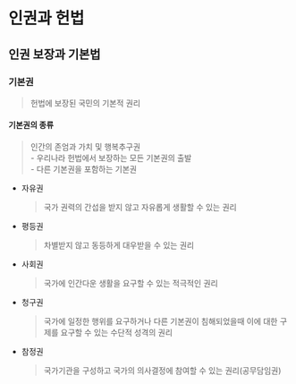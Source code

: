 # 인권과 헌법

## 인권 보장과 기본법

### 기본권

>헌법에 보장된 국민의 기본적 권리

#### 기본권의 종류

> 인간의 존엄과 가치 및 행복추구권  
    - 우리나라 헌법에서 보장하는 모든 기본권의 출발  
    - 다른 기본권을 포함하는 기본권

- 자유권
  > 국가 권력의 간섭을 받지 않고 자유롭게 생활할 수 있는 권리
- 평등권
  > 차별받지 않고 동등하게 대우받을 수 있는 권리
- 사회권
  > 국가에 인간다운 생활을 요구할 수 있는 적극적인 권리
- 청구권
  > 국가에 일정한 행위를 요구하거나 다른 기본권이 침해되었을때 이에 대한 구제를 요구할 수 있는 수단적 성격의 권리
- 참정권
  > 국가기관을 구성하고 국가의 의사결정에 참여할 수 있는 권리(공무담임권)
